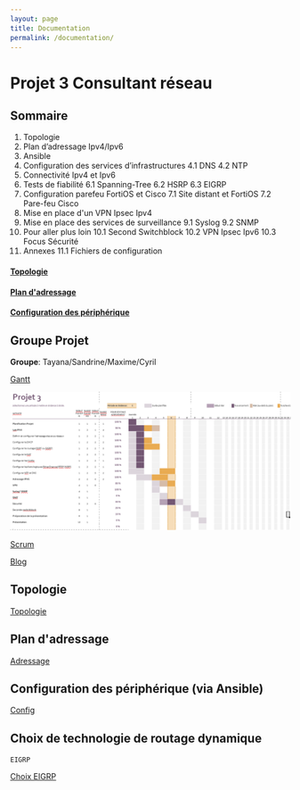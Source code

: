 ```yaml
---
layout: page
title: Documentation
permalink: /documentation/
---
```



# Projet 3 Consultant réseau

## Sommaire

1. Topologie
2. Plan d’adressage Ipv4/Ipv6
3. Ansible
4. Configuration des services d’infrastructures
  4.1 DNS
  4.2 NTP
5. Connectivité Ipv4 et Ipv6
6. Tests de fiabilité
  6.1 Spanning-Tree
  6.2 HSRP
  6.3 EIGRP
7. Configuration parefeu FortiOS et Cisco
  7.1 Site distant et FortiOS
  7.2 Pare-feu Cisco
8. Mise en place d'un VPN Ipsec Ipv4
9. Mise en place des services de surveillance
  9.1 Syslog
  9.2 SNMP
10. Pour aller plus loin
  10.1 Second Switchblock
  10.2 VPN Ipsec Ipv6
  10.3 Focus Sécurité
11. Annexes
 11.1 Fichiers de configuration

#### [Topologie](#Topo)
#### [Plan d'adressage](#Plan)
#### [Configuration des périphérique](#Config)

## Groupe Projet

**Groupe**: Tayana/Sandrine/Maxime/Cyril


[Gantt](https://github.com/reseau-2020/projet-three/blob/master/Gantt_projet_3.xlsx)

![Planning](https://github.com/reseau-2020/projet-three/blob/master/2020-05-27-planning.PNG?raw=true)

[Scrum](https://github.com/reseau-2020/projet-three/projects/1)

[Blog](https://reseau-2020.github.io/projet-three/)

<a id="Topo"></a>
## Topologie

[Topologie](https://github.com/reseau-2020/projet-three/blob/master/_annexes/_topologies/2020-05-28-Topologie.png?raw=true)

<a id="Plan"></a>
## Plan d'adressage

[Adressage](https://github.com/reseau-2020/projet-three/blob/master/Plan%20d'adressage.md)

<a id="Config"></a>
## Configuration des périphérique (via Ansible)
[Config](https://github.com/reseau-2020/projet-three/tree/master/Configurations)

## Choix de technologie de routage dynamique

```
EIGRP
```
[Choix EIGRP](https://github.com/reseau-2020/projet-three/blob/master/Tableau%20comparatif%20IRP.md)





